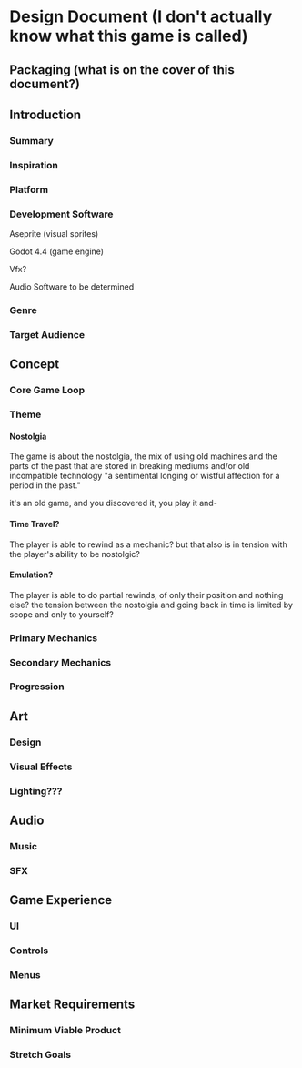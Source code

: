 # Design Document (I don't actually know what this game is called)

## Packaging (what is on the cover of this document?)

## Introduction

### Summary

### Inspiration

### Platform

### Development Software

Aseprite (visual sprites)

Godot 4.4 (game engine)

Vfx?

Audio Software to be determined

### Genre

### Target Audience

## Concept

### Core Game Loop

### Theme

#### Nostolgia

The game is about the nostolgia, the mix of using old machines and the parts of
the past that are stored in breaking mediums and/or old incompatible technology
"a sentimental longing or wistful affection for a period in the past."

it's an old game, and you discovered it, you play it and-

#### Time Travel?

The player is able to rewind as a mechanic? but that also is in tension with the 
player's ability to be nostolgic?

#### Emulation?

The player is able to do partial rewinds, of only their position and nothing else?
the tension between the nostolgia and going back in time is limited by scope and only to yourself?

### Primary Mechanics

### Secondary Mechanics

### Progression

## Art

### Design

### Visual Effects

### Lighting???

## Audio

### Music

### SFX

## Game Experience

### UI

### Controls

### Menus

## Market Requirements

### Minimum Viable Product

### Stretch Goals